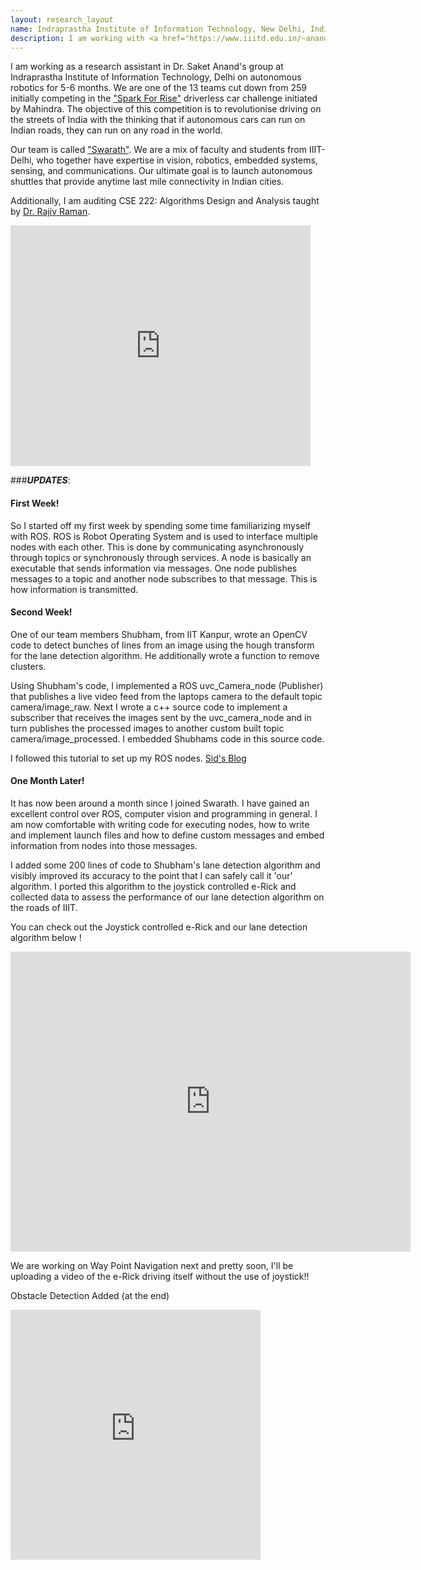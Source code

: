 ```yaml
---
layout: research_layout
name: Indraprastha Institute of Information Technology, New Delhi, India
description: I am working with <a href="https://www.iiitd.edu.in/~anands/">Dr. Saket Anand</a> in the field of autonomous robotics and computer vision from December 2015 till July 2016. Also, I am auditing CSE 222 Algorithms Design and Analysis taught by <a href="https://www.iiitd.ac.in/rajiv">Dr. Rajiv Raman</a>
---
```


I am working as a research assistant in Dr. Saket Anand's group at Indraprastha Institute of Information Technology, Delhi on autonomous robotics for 5-6 months. We are one of the 13 teams cut down from 259 initially competing in the <a href="http://www.sparktherise.com/program-detail/driverless-car-challenge">"Spark For Rise"</a> driverless car challenge initiated by Mahindra. The objective of this competition is to revolutionise driving on the streets of India with the thinking that if autonomous cars can run on Indian roads, they can run on any road in the world.  

Our team is called <a href="https://www.facebook.com/swarathatiiitd">"Swarath"</a>. We are a mix of faculty and students from IIIT-Delhi, who together have expertise in vision, robotics, embedded systems, sensing, and communications. Our ultimate goal is to launch autonomous shuttles that provide anytime last mile connectivity in Indian cities.  


Additionally, I am auditing CSE 222: Algorithms Design and Analysis taught by <a href="https://www.iiitd.ac.in/rajiv"> Dr. Rajiv Raman</a>.

<iframe width="480" height="385" src="https://www.youtube.com/embed/KvLOf7OfSc4" frameborder="0" allowfullscreen></iframe>


###***UPDATES***:

#### First Week!  

So I started off my first week by spending some time familiarizing myself with ROS. ROS is Robot Operating System and is used to interface multiple nodes with each other. This is done by communicating asynchronously through topics or synchronously through services. A node is basically an executable that sends information via messages. One node publishes messages to a topic and another node subscribes to that message. This is how information is transmitted.  
  
#### Second Week!

One of our team members Shubham, from IIT Kanpur, wrote an OpenCV code to detect bunches of lines from an image using the hough transform for the lane detection algorithm. He additionally wrote a function to remove clusters.  

Using Shubham's code, I implemented a ROS uvc_Camera_node (Publisher) that publishes a live video feed from the laptops camera to the default topic camera/image_raw. Next I wrote a c++ source code to implement a subscriber that receives the images sent by the uvc_camera_node and in turn publishes the processed images to another custom built topic camera/image_processed. I embedded Shubhams code in this source code.  

I followed this tutorial to set up my ROS nodes. <a href="https://siddhantahuja.wordpress.com/2011/07/20/working-with-ros-and-opencv-draft/">Sid's Blog</a> 


#### One Month Later!

It has now been around a month since I joined Swarath. I have gained an excellent control over ROS, computer vision and programming in general. I am now comfortable with writing code for executing nodes, how to write and implement launch files and how to define custom messages and embed information from nodes into those messages.

I added some 200 lines of code to Shubham's lane detection algorithm and visibly improved its accuracy to the point that I can safely call it 'our' algorithm. I ported this algorithm to the joystick controlled e-Rick and collected data to assess the performance of our lane detection algorithm on the roads of IIIT. 

You can check out the Joystick controlled e-Rick and our lane detection algorithm below !

<iframe src="https://drive.google.com/file/d/0B6liApN8RVRnUjA2RnNFU05vY2M/preview" width="640" height="480" frameborder="0" allowfullscreen></iframe>


We are working on Way Point Navigation next and pretty soon, I'll be uploading a video of the e-Rick driving itself without the use of joystick!!

Obstacle Detection Added (at the end)

<iframe width="400" height="400" src="https://www.youtube.com/embed/F5CKw9IoydE" frameborder="0" allowfullscreen></iframe>